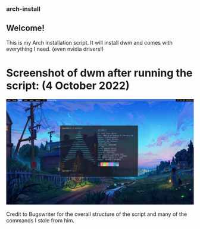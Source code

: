 ### arch-install

## Welcome!

This is my Arch installation script. It will install dwm and comes with everything I need. (even nvidia drivers!)

# Screenshot of dwm after running the script: (4 October 2022)

![dwmarchinstall2](https://github.com/CalvinKev/arch-install/blob/main/arch-install-screenshot2.png)

Credit to Bugswriter for the overall structure of the script and many of the commands I stole from him.
